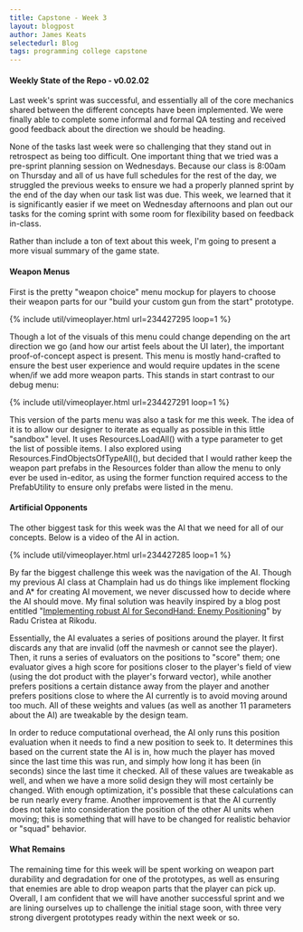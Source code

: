 ```yaml
---
title: Capstone - Week 3
layout: blogpost
author: James Keats
selectedurl: Blog
tags: programming college capstone
---
```

#### Weekly State of the Repo - v0.02.02

Last week's sprint was successful, and essentially all of the core mechanics shared between the different concepts have been implemented. We were finally able to complete some informal and formal QA testing and received good feedback about the direction we should be heading.

None of the tasks last week were so challenging that they stand out in retrospect as being too difficult. One important thing that we tried was a pre-sprint planning session on Wednesdays. Because our class is 8:00am on Thursday and all of us have full schedules for the rest of the day, we struggled the previous weeks to ensure we had a properly planned sprint by the end of the day when our task list was due. This week, we learned that it is significantly easier if we meet on Wednesday afternoons and plan out our tasks for the coming sprint with some room for flexibility based on feedback in-class.

<!--more-->

Rather than include a ton of text about this week, I'm going to present a more visual summary of the game state.

#### Weapon Menus

First is the pretty "weapon choice" menu mockup for players to choose their weapon parts for our "build your custom gun from the start" prototype.

<p>
{% include util/vimeoplayer.html url=234427295 loop=1 %}
</p>

Though a lot of the visuals of this menu could change depending on the art direction we go (and how our artist feels about the UI later), the important proof-of-concept aspect is present. This menu is mostly hand-crafted to ensure the best user experience and would require updates in the scene when/if we add more weapon parts. This stands in start contrast to our debug menu:

<p>
{% include util/vimeoplayer.html url=234427291 loop=1 %}
</p>

This version of the parts menu was also a task for me this week. The idea of it is to allow our designer to iterate as equally as possible in this little "sandbox" level. It uses Resources.LoadAll() with a type parameter to get the list of possible items. I also explored using Resources.FindObjectsOfTypeAll(), but decided that I would rather keep the weapon part prefabs in the Resources folder than allow the menu to only ever be used in-editor, as using the former function required access to the PrefabUtility to ensure only prefabs were listed in the menu.

#### Artificial Opponents

The other biggest task for this week was the AI that we need for all of our concepts. Below is a video of the AI in action.

<p>
{% include util/vimeoplayer.html url=234427285 loop=1 %}
</p>

By far the biggest challenge this week was the navigation of the AI. Though my previous AI class at Champlain had us do things like implement flocking and A* for creating AI movement, we never discussed how to decide where the AI should move. My final solution was heavily inspired by a blog post entitled "[Implementing robust AI for SecondHand: Enemy Positioning](http://www.rikodu.com/implementing-robust-ai-for-secondhand-enemy-positioning/)" by Radu Cristea at Rikodu. 

Essentially, the AI evaluates a series of positions around the player. It first discards any that are invalid (off the navmesh or cannot see the player). Then, it runs a series of evaluators on the positions to "score" them; one evaluator gives a high score for positions closer to the player's field of view (using the dot product with the player's forward vector), while another prefers positions a certain distance away from the player and another prefers positions close to where the AI currently is to avoid moving around too much. All of these weights and values (as well as another 11 parameters about the AI) are tweakable by the design team.

In order to reduce computational overhead, the AI only runs this position evaluation when it needs to find a new position to seek to. It determines this based on the current state the AI is in, how much the player has moved since the last time this was run, and simply how long it has been (in seconds) since the last time it checked. All of these values are tweakable as well, and when we have a more solid design they will most certainly be changed. With enough optimization, it's possible that these calculations can be run nearly every frame. Another improvement is that the AI currently does not take into consideration the position of the other AI units when moving; this is something that will have to be changed for realistic behavior or "squad" behavior.

#### What Remains

The remaining time for this week will be spent working on weapon part durability and degradation for one of the prototypes, as well as ensuring that enemies are able to drop weapon parts that the player can pick up. Overall, I am confident that we will have another successful sprint and we are lining ourselves up to challenge the initial stage soon, with three very strong divergent prototypes ready within the next week or so.
